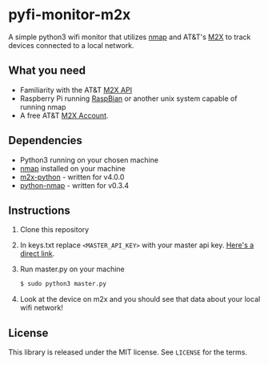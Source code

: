 # pyfi-monitor-m2x
A simple python3 wifi monitor that utilizes [nmap](https://nmap.org) and AT&T's [M2X](https://m2x.att.com) to track devices connected to a local network. 


## What you need
* Familiarity with the AT&T [M2X API](https://m2x.att.com/developer/documentation/v2/overview)
* Raspberry Pi running [RaspBian](http://www.raspbian.org) or another unix system capable of running nmap
* A free AT&T [M2X Account](https://m2x.att.com/signup).

## Dependencies

* Python3 running on your chosen machine
* [nmap](https://nmap.org) installed on your machine
* [m2x-python](https://github.com/attm2x/m2x-python) - written for v4.0.0
* [python-nmap](https://pypi.python.org/pypi/python-nmap) - written for v0.3.4


## Instructions

1. Clone this repository
2. In keys.txt replace `<MASTER_API_KEY>`
with your master api key. [Here's a direct link](https://m2x.att.com/account#master-keys).

3. Run master.py on your machine

    ```bash
    $ sudo python3 master.py
    ```

4. Look at the device on m2x and you should see that data about your local wifi network!


## License

This library is released under the MIT license. See ``LICENSE`` for the terms.

